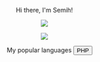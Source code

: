 <p align="center">Hi there, I'm Semih!</p>
<p align="center"><img src="https://github-readme-stats.vercel.app/api?username=TrFolwe"><p/>
<p align="center"><img src="https://github-readme-stats.vercel.app/api/top-langs/?username=TrFolwe&layout=compact"><p/>
<ul align="center">
  My popular languages
  <button>PHP</button>
</ul>
